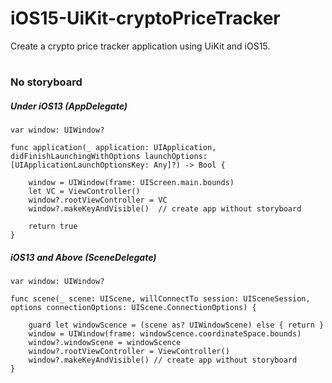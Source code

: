 # iOS15-UiKit-cryptoPriceTracker

Create a crypto price tracker application using UiKit and iOS15.

#
### No storyboard
##### Under iOS13 (AppDelegate)

    var window: UIWindow?

    func application(_ application: UIApplication, didFinishLaunchingWithOptions launchOptions: [UIApplicationLaunchOptionsKey: Any]?) -> Bool {
        
        window = UIWindow(frame: UIScreen.main.bounds)
        let VC = ViewController()
        window?.rootViewController = VC
        window?.makeKeyAndVisible()  // create app without storyboard
        
        return true
    }

##### iOS13 and Above (SceneDelegate)

    var window: UIWindow?
    
    func scene(_ scene: UIScene, willConnectTo session: UISceneSession, options connectionOptions: UIScene.ConnectionOptions) {
        
        guard let windowScence = (scene as? UIWindowScene) else { return }
        window = UIWindow(frame: windowScence.coordinateSpace.bounds)
        window?.windowScene = windowScence
        window?.rootViewController = ViewController()
        window?.makeKeyAndVisible() // create app without storyboard
    }
